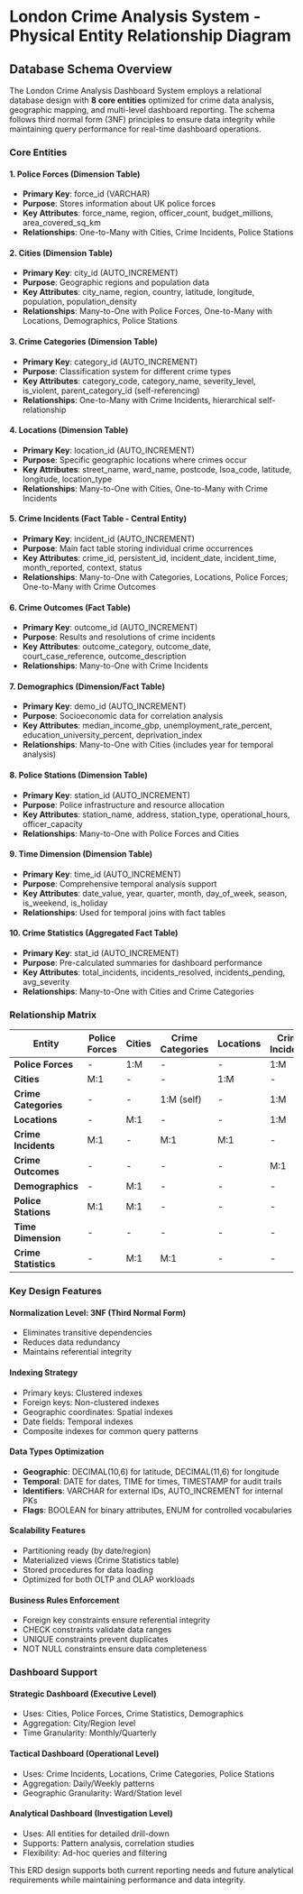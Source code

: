 # London Crime Analysis System - Physical Entity Relationship Diagram

## Database Schema Overview

The London Crime Analysis Dashboard System employs a relational database design with **8 core entities** optimized for crime data analysis, geographic mapping, and multi-level dashboard reporting. The schema follows third normal form (3NF) principles to ensure data integrity while maintaining query performance for real-time dashboard operations.

### Core Entities

#### 1. **Police Forces** (Dimension Table)
- **Primary Key**: force_id (VARCHAR)
- **Purpose**: Stores information about UK police forces
- **Key Attributes**: force_name, region, officer_count, budget_millions, area_covered_sq_km
- **Relationships**: One-to-Many with Cities, Crime Incidents, Police Stations

#### 2. **Cities** (Dimension Table) 
- **Primary Key**: city_id (AUTO_INCREMENT)
- **Purpose**: Geographic regions and population data
- **Key Attributes**: city_name, region, country, latitude, longitude, population, population_density
- **Relationships**: Many-to-One with Police Forces, One-to-Many with Locations, Demographics, Police Stations

#### 3. **Crime Categories** (Dimension Table)
- **Primary Key**: category_id (AUTO_INCREMENT) 
- **Purpose**: Classification system for different crime types
- **Key Attributes**: category_code, category_name, severity_level, is_violent, parent_category_id (self-referencing)
- **Relationships**: One-to-Many with Crime Incidents, hierarchical self-relationship

#### 4. **Locations** (Dimension Table)
- **Primary Key**: location_id (AUTO_INCREMENT)
- **Purpose**: Specific geographic locations where crimes occur
- **Key Attributes**: street_name, ward_name, postcode, lsoa_code, latitude, longitude, location_type
- **Relationships**: Many-to-One with Cities, One-to-Many with Crime Incidents

#### 5. **Crime Incidents** (Fact Table - Central Entity)
- **Primary Key**: incident_id (AUTO_INCREMENT)
- **Purpose**: Main fact table storing individual crime occurrences
- **Key Attributes**: crime_id, persistent_id, incident_date, incident_time, month_reported, context, status
- **Relationships**: Many-to-One with Categories, Locations, Police Forces; One-to-Many with Crime Outcomes

#### 6. **Crime Outcomes** (Fact Table)
- **Primary Key**: outcome_id (AUTO_INCREMENT)
- **Purpose**: Results and resolutions of crime incidents
- **Key Attributes**: outcome_category, outcome_date, court_case_reference, outcome_description
- **Relationships**: Many-to-One with Crime Incidents

#### 7. **Demographics** (Dimension/Fact Table)
- **Primary Key**: demo_id (AUTO_INCREMENT)
- **Purpose**: Socioeconomic data for correlation analysis
- **Key Attributes**: median_income_gbp, unemployment_rate_percent, education_university_percent, deprivation_index
- **Relationships**: Many-to-One with Cities (includes year for temporal analysis)

#### 8. **Police Stations** (Dimension Table)
- **Primary Key**: station_id (AUTO_INCREMENT)
- **Purpose**: Police infrastructure and resource allocation
- **Key Attributes**: station_name, address, station_type, operational_hours, officer_capacity
- **Relationships**: Many-to-One with Police Forces and Cities

#### 9. **Time Dimension** (Dimension Table)
- **Primary Key**: time_id (AUTO_INCREMENT)
- **Purpose**: Comprehensive temporal analysis support
- **Key Attributes**: date_value, year, quarter, month, day_of_week, season, is_weekend, is_holiday
- **Relationships**: Used for temporal joins with fact tables

#### 10. **Crime Statistics** (Aggregated Fact Table)
- **Primary Key**: stat_id (AUTO_INCREMENT)
- **Purpose**: Pre-calculated summaries for dashboard performance
- **Key Attributes**: total_incidents, incidents_resolved, incidents_pending, avg_severity
- **Relationships**: Many-to-One with Cities and Crime Categories

### Relationship Matrix

| Entity | Police Forces | Cities | Crime Categories | Locations | Crime Incidents | Crime Outcomes | Demographics | Police Stations | Time Dimension | Crime Statistics |
|--------|---------------|--------|------------------|-----------|-----------------|----------------|--------------|-----------------|----------------|------------------|
| **Police Forces** | - | 1:M | - | - | 1:M | - | - | 1:M | - | - |
| **Cities** | M:1 | - | - | 1:M | - | - | 1:M | 1:M | - | 1:M |
| **Crime Categories** | - | - | 1:M (self) | - | 1:M | - | - | - | - | 1:M |
| **Locations** | - | M:1 | - | - | 1:M | - | - | - | - | - |
| **Crime Incidents** | M:1 | - | M:1 | M:1 | - | 1:M | - | - | M:1 (implicit) | - |
| **Crime Outcomes** | - | - | - | - | M:1 | - | - | - | - | - |
| **Demographics** | - | M:1 | - | - | - | - | - | - | - | - |
| **Police Stations** | M:1 | M:1 | - | - | - | - | - | - | - | - |
| **Time Dimension** | - | - | - | - | - | - | - | - | - | - |
| **Crime Statistics** | - | M:1 | M:1 | - | - | - | - | - | - | - |

### Key Design Features

#### **Normalization Level**: 3NF (Third Normal Form)
- Eliminates transitive dependencies
- Reduces data redundancy
- Maintains referential integrity

#### **Indexing Strategy**
- Primary keys: Clustered indexes
- Foreign keys: Non-clustered indexes  
- Geographic coordinates: Spatial indexes
- Date fields: Temporal indexes
- Composite indexes for common query patterns

#### **Data Types Optimization**
- **Geographic**: DECIMAL(10,6) for latitude, DECIMAL(11,6) for longitude
- **Temporal**: DATE for dates, TIME for times, TIMESTAMP for audit trails
- **Identifiers**: VARCHAR for external IDs, AUTO_INCREMENT for internal PKs
- **Flags**: BOOLEAN for binary attributes, ENUM for controlled vocabularies

#### **Scalability Features**
- Partitioning ready (by date/region)
- Materialized views (Crime Statistics table)
- Stored procedures for data loading
- Optimized for both OLTP and OLAP workloads

#### **Business Rules Enforcement**
- Foreign key constraints ensure referential integrity
- CHECK constraints validate data ranges
- UNIQUE constraints prevent duplicates
- NOT NULL constraints ensure data completeness

### Dashboard Support

#### **Strategic Dashboard** (Executive Level)
- Uses: Cities, Police Forces, Crime Statistics, Demographics
- Aggregation: City/Region level
- Time Granularity: Monthly/Quarterly

#### **Tactical Dashboard** (Operational Level) 
- Uses: Crime Incidents, Locations, Crime Categories, Police Stations
- Aggregation: Daily/Weekly patterns
- Geographic Granularity: Ward/Station level

#### **Analytical Dashboard** (Investigation Level)
- Uses: All entities for detailed drill-down
- Supports: Pattern analysis, correlation studies
- Flexibility: Ad-hoc queries and filtering

This ERD design supports both current reporting needs and future analytical requirements while maintaining performance and data integrity.